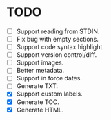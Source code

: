 # TODO

* [ ] Support reading from STDIN.
* [ ] Fix bug with empty sections.
* [ ] Support code syntax highlight.
* [ ] Support version control/diff.
* [ ] Support images.
* [ ] Better metadata.
* [ ] Support in force dates.
* [ ] Generate TXT.
* [X] Support custom labels.
* [X] Generate TOC.
* [X] Generate HTML.
